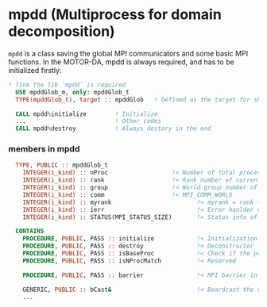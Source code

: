 # mpdd (Multiprocess for domain decomposition)

`mpdd` is a class saving the global MPI communicators and some basic MPI functions. In the MOTOR-DA, mpdd is always required, and has to be initialized firstly:

```fortran
! link the lib `mpdd` is required
  USE mpddGlob_m, only: mpddGlob_t 
  TYPE(mpddGlob_t), target :: mpddGlob   ! Defined as the target for sharing with other classes.

  CALL mpdd%initialize        ! Initialize
  ...                         ! Other codes
  CALL mpdd%destroy           ! Always destory in the end
```
### members in mpdd

```fortran
  TYPE, PUBLIC :: mpddGlob_t
    INTEGER(i_kind) :: nProc                  !< Number of total processes running.
    INTEGER(i_kind) :: rank                   !< Rank number of current process.
    INTEGER(i_kind) :: group                  !< World group number of current process
    INTEGER(i_kind) :: comm                   !< MPI_COMM_WORLD
    INTEGER(i_kind) :: myrank                        !< myrank = rank + 1
    INTEGER(i_kind) :: ierr                          !< Error hanlder of MPI
    INTEGER(i_kind) :: STATUS(MPI_STATUS_SIZE)       !< Status info of MPI

  CONTAINS
    PROCEDURE, PUBLIC, PASS :: initialize            !< Initialization
    PROCEDURE, PUBLIC, PASS :: destroy               !< Deconstructor
    PROCEDURE, PUBLIC, PASS :: isBaseProc            !< Check if the proc is base proc (rank = 0)
    PROCEDURE, PUBLIC, PASS :: isNProcMatch          !< Reserved

    PROCEDURE, PUBLIC, PASS :: barrier               !< MPI barrier in global

    GENERIC, PUBLIC :: bCast&                        !< Boardcast the varibales in single int, single real and 1D int
    ...
```
